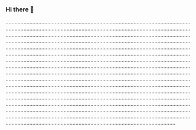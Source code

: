### Hi there 👋

..................................................................................................................................................................................................................................................................................................................................................................................................................................................................................................................................................................................................................................................................................................................................................................................................................................................................................................................................................................................................................................................................................................................................................................................................................................................................................................................................................................................................................................................................................................................................................................................................................................................................................................................................................................................................................................................................................................................................................................................................................................................................................................................................................................................